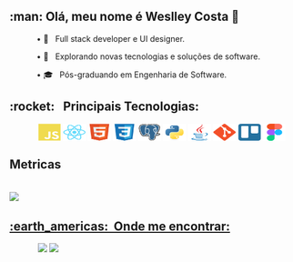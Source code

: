 <div class="container">
<!--   <p> leia em português <a href="https://github.com/wesscosta-dev/wesscosta-dev-pt/blob/main/README.md">clicando aqui.</a> </p> -->

<h2> :man: Olá, meu nome é Weslley Costa 👋 </h2>
    <ul>
      <ol> • 🤔 &nbsp; Full stack developer e UI designer.</ol>
      <ol> • 🤔 &nbsp; Explorando novas tecnologias e soluções de software.</ol>
      <ol> • 🎓 &nbsp; Pós-graduando em Engenharia de Software.</ol>
    </ul>

  
  <h2> :rocket: &nbsp; Principais Tecnologias: </h2>
  
   <div style="padding-left:50px">
        <img align="center" alt="Js" height="30" width="40" src="https://raw.githubusercontent.com/devicons/devicon/master/icons/javascript/javascript-plain.svg"> 
        <img align="center" alt="React" height="30" width="40" src="https://github.com/devicons/devicon/blob/master/icons/react/react-original.svg">   
        <img align="center" alt="HTML" height="30" width="40" src="https://raw.githubusercontent.com/devicons/devicon/master/icons/html5/html5-original.svg">
        <img align="center" alt="CSS" height="30" width="40" src="https://raw.githubusercontent.com/devicons/devicon/master/icons/css3/css3-original.svg">
        <img align="center" alt="Postgresql" height="30" width="40" src="https://github.com/devicons/devicon/blob/master/icons/postgresql/postgresql-original.svg">
        <img align="center" alt="Python" height="30" width="40" src="https://raw.githubusercontent.com/devicons/devicon/master/icons/python/python-original.svg">
        <img align="center" alt="Java" height="30" width="40" src="https://raw.githubusercontent.com/devicons/devicon/master/icons/java/java-original.svg">
        <img align="center" alt="Git" height="30" width="40" src="https://github.com/devicons/devicon/blob/master/icons/git/git-original.svg">
        <img align="center" alt="trello" height="30" width="40" src="https://github.com/devicons/devicon/blob/master/icons/trello/trello-plain.svg">
        <img align="center" alt="Figma" height="30" width="40" src="https://github.com/devicons/devicon/blob/master/icons/figma/figma-original.svg">
</div>
   
<div>
    <h2>Metricas<h2>
    <a href="https://github.com/wesscosta"/>
    <img align="center" height="180em" src="https://github-readme-stats.vercel.app/api?username=wesscosta&show_icons=true&&include_all_commits=true&count_private=true&title_color=67E480&bg_color=191622&text_color=E1E1E6&icon_color=988BC7&border_color=44475a">
</div>

 <h2> :earth_americas: &nbsp;Onde me encontrar: </h2> 
 <div style="padding-left:50px">
    <a href="https://www.linkedin.com/in/weslleycosta/" target="_blank"><img src="https://img.shields.io/badge/-LinkedIn-%230077B5?style=for-the-badge&logo=linkedin&logoColor=white" target="_blank"></a>
    <a href="https://www.behance.net/wess" target="_blank"><img src="https://img.shields.io/badge/Behance-1769ff?style=for-the-badge&logo=behance&logoColor=white" target="_blank"></a>
</div>
 
</div>

